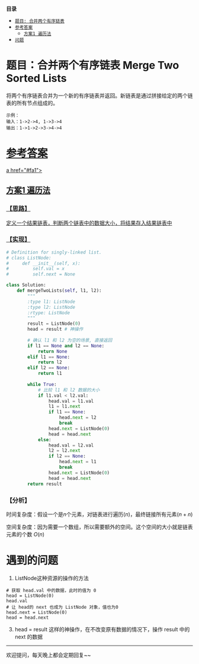 **目录**
- <a href="#tm">`题目: 合并两个有序链表`</a>
- <a href="#ckda">`参考答案`</a>
    - <a href="#fa1">`方案1 遍历法`</a>
- <a href="#grzj">`问题`</a>

	
<a id="tm"/>

# 题目：合并两个有序链表 Merge Two Sorted Lists    
将两个有序链表合并为一个新的有序链表并返回。新链表是通过拼接给定的两个链表的所有节点组成的。 
```
示例：
输入：1->2->4, 1->3->4
输出：1->1->2->3->4->4
```

<a href="#ckda">

# 参考答案

a href="#fa1">

## 方案1 遍历法
### 【思路】
定义一个结果链表，判断两个链表中的数据大小，将结果存入结果链表中
### 【实现】
```python
# Definition for singly-linked list.
# class ListNode:
#     def __init__(self, x):
#         self.val = x
#         self.next = None

class Solution:
    def mergeTwoLists(self, l1, l2):
        """
        :type l1: ListNode
        :type l2: ListNode
        :rtype: ListNode
        """
        result = ListNode(0)
        head = result # 神操作
        
        # 确认 l1 和 l2 为空的场景, 直接返回
        if l1 == None and l2 == None:
            return None
        elif l1 == None:
            return l2
        elif l2 == None:
            return l1
        
        while True:
            # 比较 l1 和 l2 数据的大小
            if l1.val < l2.val:
                head.val = l1.val
                l1 = l1.next
                if l1 == None:
                    head.next = l2
                    break
                head.next = ListNode(0)
                head = head.next
            else:
                head.val = l2.val
                l2 = l2.next
                if l2 == None:
                    head.next = l1
                    break
                head.next = ListNode(0)
                head = head.next
        return result
```
### 【分析】
时间复杂度：假设一个是$n$个元素，对链表进行遍历($n$)，最终链接所有元素($n+n$)

空间复杂度：因为需要一个数组，所以需要额外的空间。这个空间的大小就是链表元素的个数 $O(n)$

# 遇到的问题
1. ListNode这种资源的操作的方法
```
# 获取 head.val 中的数据，此时的值为 0
head = ListNode(0)
head.val
# 让 head的 next 也成为 ListNode 对象，值也为0
head.next = ListNode(0)
head = head.next  
```
3. head = result 这样的神操作，在不改变原有数据的情况下，操作 result 中的 next 的数据

-----------------------------
欢迎提问，每天晚上都会定期回复~~ 